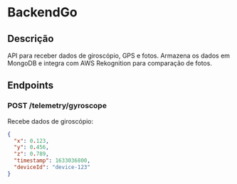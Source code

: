 # BackendGo

## Descrição
API para receber dados de giroscópio, GPS e fotos. Armazena os dados em MongoDB e integra com AWS Rekognition para comparação de fotos.

## Endpoints

### POST /telemetry/gyroscope
Recebe dados de giroscópio:
```json
{
  "x": 0.123,
  "y": 0.456,
  "z": 0.789,
  "timestamp": 1633036800,
  "deviceId": "device-123"
}
